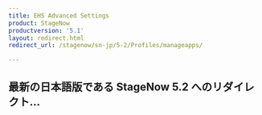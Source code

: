```yaml
---
title: EHS Advanced Settings
product: StageNow
productversion: '5.1'
layout: redirect.html
redirect_url: /stagenow/sn-jp/5-2/Profiles/manageapps/

---
```


## 最新の日本語版である StageNow 5.2 へのリダイレクト...






